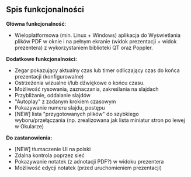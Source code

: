 ## Spis funkcjonalności
**Główna funkcjonalność**:
- Wieloplatformowa (min. Linux + Windows) aplikacja do Wyświetlania plików PDF w oknie i na pełnym ekranie (widok prezentacji + widok prezentera) z wykorzystaniem biblioteki QT oraz Poppler.

**Dodatkowe funkcjonalności:**
- Zegar pokazujący aktualny czas lub timer odliczający czas do końca prezentacji (konfigurowalne)
- Ostrzeżenia wizualne i/lub dźwiękowe o końcu czasu.
- Możliwość rysowania, zaznaczania, zakreślania na slajdach
- Przybliżanie, oddalanie slajdów
- "Autoplay" z zadanym krokiem czasowym
- Pokazywanie numeru slajdu, postępu
- [NEW] lista "przygotowanych plików" do szybkiego wyboru/przełączania (np. zrealizowana jak lista miniatur stron po lewej w Okularze)

**Do zastanowienia:**
- [NEW] tłumaczenie UI na polski
- Zdalna kontrola poprzez sieć 
- Pokazywanie notatek (z adnotacji PDF?) w widoku prezentera
- Możliwość edycji notatek (przed uruchomieniem prezentacji)
